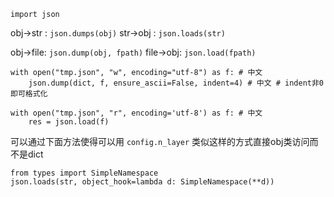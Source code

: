 `import json`

obj->str : `json.dumps(obj)`
str->obj : `json.loads(str)`

obj->file: `json.dump(obj, fpath)`
file->obj: `json.load(fpath)`


```
with open("tmp.json", "w", encoding="utf-8") as f: # 中文
    json.dump(dict, f, ensure_ascii=False, indent=4) # 中文 # indent非0即可格式化

with open("tmp.json", "r", encoding='utf-8') as f: # 中文
    res = json.load(f)
```

可以通过下面方法使得可以用 `config.n_layer` 类似这样的方式直接obj类访问而不是dict
```
from types import SimpleNamespace
json.loads(str, object_hook=lambda d: SimpleNamespace(**d))
```